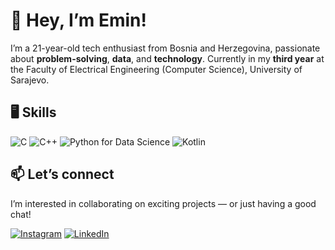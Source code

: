 # 👋 Hey, I’m Emin!

I’m a 21-year-old tech enthusiast from Bosnia and Herzegovina, passionate about **problem-solving**, **data**, and **technology**.
Currently in my **third year** at the Faculty of Electrical Engineering (Computer Science), University of Sarajevo.  

## 🖥️ Skills
![C](https://img.shields.io/badge/C-00599C?style=for-the-badge&logo=c&logoColor=white)
![C++](https://img.shields.io/badge/C++-00599C?style=for-the-badge&logo=cplusplus&logoColor=white)
![Python for Data Science](https://img.shields.io/badge/Python-3776AB?style=for-the-badge&logo=python&logoColor=white)
![Kotlin](https://img.shields.io/badge/Kotlin-7F52FF?style=for-the-badge&logo=kotlin&logoColor=white)

## 📫 Let’s connect
I’m interested in collaborating on exciting projects — or just having a good chat!  

[![Instagram](https://img.shields.io/badge/Instagram-E4405F?style=for-the-badge&logo=instagram&logoColor=white)](https://instagram.com/gichbe)  [![LinkedIn](https://img.shields.io/badge/LinkedIn-0077B5?style=for-the-badge&logo=linkedin&logoColor=white)](https://linkedin.com/in/emin-begić-666a2a2b9)
